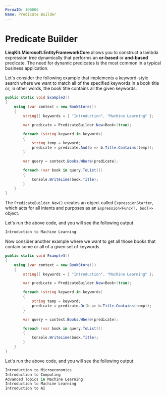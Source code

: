 ```yaml
---
PermaID: 100006
Name: Predicate Builder
---
```


# Predicate Builder

**LinqKit.Microsoft.EntityFrameworkCore** allows you to construct a lambda expression tree dynamically that performs an **or-based** or **and-based** predicate. The need for dynamic predicates is the most common in a typical business application.

Let's consider the following example that implements a keyword-style search where we want to match all of the specified keywords in a book title or, in other words, the book title contains all the given keywords. 

```csharp
public static void Example2()
{
    using (var context = new BookStore())
    {
        string[] keywords = { "Introduction", "Machine Learning" };

        var predicate = PredicateBuilder.New<Book>(true);

        foreach (string keyword in keywords)
        {
            string temp = keyword;
            predicate = predicate.And(b => b.Title.Contains(temp));
        }

        var query = context.Books.Where(predicate);

        foreach (var book in query.ToList())
        {
            Console.WriteLine(book.Title);
        }
    }
}
```

The `PredicateBuilder.New()` creates an object called `ExpressionStarter`, which acts for all intents and purposes as an `Expression<Func<T, bool>>` object.

Let's run the above code, and you will see the following output.

```csharp
Introduction to Machine Learning
```

Now consider another example where we want to get all those books that contain some or all of a given set of keywords.

```csharp
public static void Example3()
{
    using (var context = new BookStore())
    {
        string[] keywords = { "Introduction", "Machine Learning" };

        var predicate = PredicateBuilder.New<Book>(true);

        foreach (string keyword in keywords)
        {
            string temp = keyword;
            predicate = predicate.Or(b => b.Title.Contains(temp));
        }

        var query = context.Books.Where(predicate);

        foreach (var book in query.ToList())
        {
            Console.WriteLine(book.Title);
        }
    }
}
```

Let's run the above code, and you will see the following output.

```csharp
Introduction to Microeconomics
Introduction to Computing
Advanced Topics in Machine Learning
Introduction to Machine Learning
Introduction to AI
```

